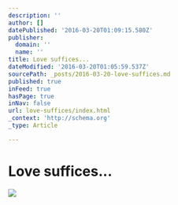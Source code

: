 ```yaml
---
description: ''
author: []
datePublished: '2016-03-20T01:09:15.580Z'
publisher:
  domain: ''
  name: ''
title: Love suffices...
dateModified: '2016-03-20T01:05:59.537Z'
sourcePath: _posts/2016-03-20-love-suffices.md
published: true
inFeed: true
hasPage: true
inNav: false
url: love-suffices/index.html
_context: 'http://schema.org'
_type: Article

---
```

# Love suffices...
![](https://the-grid-user-content.s3-us-west-2.amazonaws.com/9d657817-cfd1-43ec-8b8a-c0246628abd5.png)
